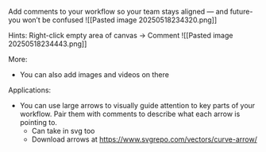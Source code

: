 
Add comments to your workflow so your team stays aligned — and future-you won’t be confused
![[Pasted image 20250518234320.png]]

Hints:
Right-click empty area of canvas -> Comment
![[Pasted image 20250518234443.png]]

More:
- You can also add images and videos on there

Applications:
- You can use large arrows to visually guide attention to key parts of your workflow. Pair them with comments to describe what each arrow is pointing to.
	- Can take in svg too
	- Download arrows at https://www.svgrepo.com/vectors/curve-arrow/